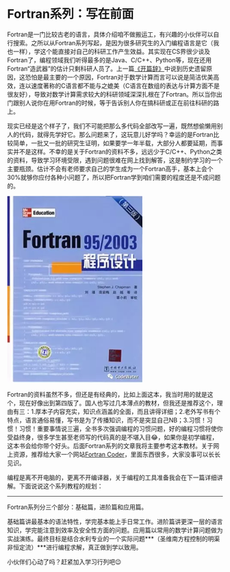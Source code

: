 # Fortran系列：写在前面

Fortran是一门比较古老的语言，具体介绍咱不做搬运工，有兴趣的小伙伴可以自行搜索。之所以从Fortran系列写起，是因为很多研究生的入门编程语言是它（我也一样），学这个能直接对自己的科研工作产生效益。其实现在CS界很少谈及Fortran了，编程领域我们听得最多的是Java、C/C++、Python等，现在还用Fortran“造武器”的估计只剩科研人员了。上一篇[《开篇辞》](开篇辞：谈谈编程与科研.md)中说到历史遗留原因，这恐怕是最主要的一个原因，Fortran对于数学计算而言可以说是简洁优美高效，连以速度著称的C语言都不能与之媲美（C语言在数组的表达与计算方面不是很友好），导致对数学计算需求较大的科研领域深深扎根在了Fortran。所以当你出门跟别人说你在用Fortran的时候，等于告诉别人你在搞科研或正在前往科研的路上。



现实已经是这个样子了，我们不可能把那么多代码全部改写一遍，既然想偷懒用别人的代码，就得先学好它。那么问题来了，这玩意儿好学吗？幸运的是Fortran比较简单，一批又一批的研究生证明，如果要学一年半载，大部分人都要延期，而事实并不是这样。不幸的是关于Fortran的资料不多，远远少于C/C++、Python之类的资料，导致学习环境受限，遇到问题很难在网上找到解答，这是制约学习的一个主要瓶颈。估计不会有老师要求自己的学生成为一个Fortran高手，基本上会个30%就够你应付各种小问题了，所以把Fortran学到咱们需要的程度还是不成问题的。

![img](image/Fortran系列：写在前面01.webp)

Fortran的资料虽然不多，但还是有经典的，比如上面这本，我当时用的就是这个，现在好像出到第四版了。国人也写过几本薄点的教材，但我还是推荐这个，理由有三：1.厚本子内容充实，知识点涵盖的全面，而且讲得详细；2.老外写书有个特点，语言通俗易懂，写书是为了传播知识，而不是突显自己NB；3.习惯！习惯！习惯！重要事情说三遍，全书多次强调编程的习惯问题，好的编程习惯将使你受益终身，很多学生甚至老师写的代码真的是不堪入目:joy:，如果你是初学编程，这本书会给你带个好头。后面Fortran系列的文章我将主要参考这本教材。关于网上资源，推荐给大家一个网站[Fortran Coder](http://fcode.cn/)，里面东西很多，大家没事可以长长见识。



编程是离不开电脑的，更离不开编译器，关于编程的工具准备我会在下一篇详细讲解。下面说说这个系列教程的规划：



------

Fortran系列分三个部分：基础篇，进阶篇和应用篇。



基础篇讲最基本的语法特性，学完基本能上手日常工作。进阶篇讲更深一层的语言知识，学完能注意到效率及安全性方面的问题。应用篇以常用的数学计算问题做为实战演练。最终目标是结合水利专业的一个实际问题***（圣维南方程控制的明渠非恒定流）***进行编程求解，真正做到学以致用。



小伙伴们心动了吗？赶紧加入学习行列吧:wink: